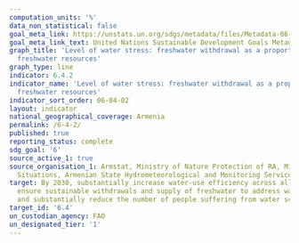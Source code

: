 ```yaml
---
computation_units: '%'
data_non_statistical: false
goal_meta_link: https://unstats.un.org/sdgs/metadata/files/Metadata-06-04-02.pdf
goal_meta_link_text: United Nations Sustainable Development Goals Metadata (pdf 428kB)
graph_title: 'Level of water stress: freshwater withdrawal as a proportion of available
  freshwater resources'
graph_type: line
indicator: 6.4.2
indicator_name: 'Level of water stress: freshwater withdrawal as a proportion of available
  freshwater resources'
indicator_sort_order: 06-04-02
layout: indicator
national_geographical_coverage: Armenia
permalink: /6-4-2/
published: true
reporting_status: complete
sdg_goal: '6'
source_active_1: true
source_organisation_1: Armstat, Ministry of Nature Protection of RA, Ministry of Emergency
  Situations, Armenian State Hydrometeorological and Monitoring Service
target: By 2030, substantially increase water-use efficiency across all sectors and
  ensure sustainable withdrawals and supply of freshwater to address water scarcity
  and substantially reduce the number of people suffering from water scarcity
target_id: '6.4'
un_custodian_agency: FAO
un_designated_tier: '1'
---
```

